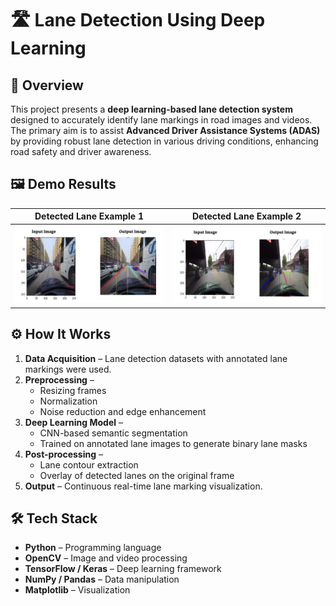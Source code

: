 # 🛣️ Lane Detection Using Deep Learning

## 📌 Overview
This project presents a **deep learning-based lane detection system** designed to accurately identify lane markings in road images and videos.  
The primary aim is to assist **Advanced Driver Assistance Systems (ADAS)** by providing robust lane detection in various driving conditions, enhancing road safety and driver awareness.

## 🖼 Demo Results
| Detected Lane Example 1 | Detected Lane Example 2 |
|-------------------------|-------------------------|
| ![Lane Detection Result 1](demo_image/image1.png) | ![Lane Detection Result 2](demo_image/image2.png) |

## ⚙ How It Works
1. **Data Acquisition** – Lane detection datasets with annotated lane markings were used.
2. **Preprocessing** –  
   - Resizing frames  
   - Normalization  
   - Noise reduction and edge enhancement  
3. **Deep Learning Model** –  
   - CNN-based semantic segmentation  
   - Trained on annotated lane images to generate binary lane masks  
4. **Post-processing** –  
   - Lane contour extraction  
   - Overlay of detected lanes on the original frame  
5. **Output** – Continuous real-time lane marking visualization.

## 🛠 Tech Stack
- **Python** – Programming language
- **OpenCV** – Image and video processing
- **TensorFlow / Keras** – Deep learning framework
- **NumPy / Pandas** – Data manipulation
- **Matplotlib** – Visualization
